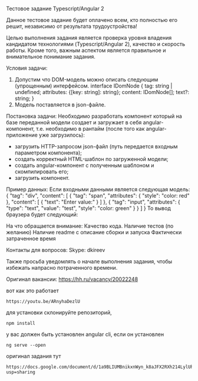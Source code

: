 Тестовое задание 
Typescript/Angular 2

Данное тестовое задание будет оплачено всем, кто  полностью его решит, независимо от результата трудоустройства!

Целью выполнения задания является проверка уровня владения кандидатом технологиями (Typescript/Angular 2), качество и скорость работы. Кроме того, важным аспектом является правильное и внимательное понимание задания.

Условия задачи:
1. Допустим что DOM-модель можно описать следующим (упрощенным) интерфейсом.
     interface IDomNode {
   	 tag: string | undefined;
   	 attributes: {[key: string]: string};
   	 content: IDomNode[];
   	 text?: string;
    }
2. Модель поставляется в json-файле.
 
Постановка задачи:
Необходимо разработать компонент который на базе переданной модели создает и загружает в себя angular-компонент, т.е. необходимо в рантайм (после того как angular-приложение уже загрузилось):
   - загрузить HTTP-запросом json-файл (путь передается входным параметром компонента);
   - создать корректный HTML-шаблон по загруженной модели;
   - создать angular-компонент с полученным шаблоном и скомпилировать его;
   - загрузить компонент.

Пример данных: 
Если входными данными является следующая модель:
{
    "tag": "div",
    "content": [
        {
            "tag": "span",
            "attributes": {
   		     "style": "color: red"
   		 },
            "content": [
                { "text": "Enter value:" }
            ]
   	 },
        { "tag": "input", "attributes": {
                "type": "text",
                "value": "test",
   	    	 "style": "color: green"
            }
        }
    ]
}
То вывод браузера будет следующий:



На что обращается внимание:
Качество кода.
Наличие тестов (по желанию)
Наличие readme с описание сборки и запуска
Фактически затраченное время

Контакты для вопросов:
Skype: dkireev

Также просьба уведомлять о начале выполнения задания, чтобы избежать напрасно потраченного времени. 

Оригинал вакансии:
https://hh.ru/vacancy/20022248

вот как это работает

    https://youtu.be/ARnyhaDezlU

для установки склонируйте репозиторий,

    npm install
    
у вас должен быть установлен angular cli, если он установлен

    ng serve --open
    
    
оригинал задания тут

    https://docs.google.com/document/d/1a9BLIUMBnikxnWyn_k8aJFX2RXh214LylUhYa2J4ovY/edit?usp=sharing
    
